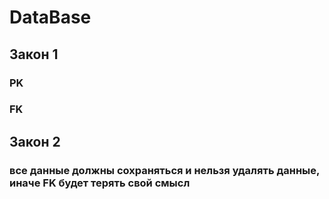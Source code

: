 # DataBase
## Закон 1
### PK
### FK

## Закон 2
### все данные должны сохраняться и нельзя удалять данные, иначе FK будет терять свой смысл

